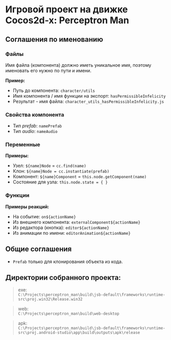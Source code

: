 # Игровой проект на движке Cocos2d-x: Perceptron Man

## Соглашения по именованию
### Файлы
Имя файла (компонента) должно иметь уникальное имя, поэтому именовать его нужно по пути и имени.

**Пример:**
* Путь до компонента: `character/utils`
* Имя компонента / имя функции на экспорт: `hasPermissibleInfelicity`
* Результат - имя файла: `character_utils_hasPermissibleInfelicity.js`

### Свойства компонента
* Тип *prefab*: `namePrefab`
* Тип *audio*: `nameAudio`

### Переменные
**Примеры:**
* Узел: `${name}Node` = `cc.find(name)`
* Клон: `${name}Node = cc.instantiate(prefab)`
* Компонент: `${name}Component` = `this.node.getComponent(name)`
* Состояние для узла: `this.node.state = { }`

### Функции
**Примеры реакций:**
* На событие: `on${actionName}`
* Из внешнего компонента: `externalComponent${actionName}`
* Из редактора (кнопка): `editor${actionName}`
* Из анимации по имени: `editorAnimation${actionName}`

## Общие соглашения
* `Prefab` только для клонирования объекта из кода.

## Директории собранного проекта:
> exe:  
`C:\Projects\perceptron_man\build\jsb-default\frameworks\runtime-src\proj.win32\Release.win32`

> web:  
`C:\Projects\perceptron_man\build\web-desktop`

> apk:  
`C:\Projects\perceptron_man\build\jsb-default\frameworks\runtime-src\proj.android-studio\app\build\outputs\apk\release`
